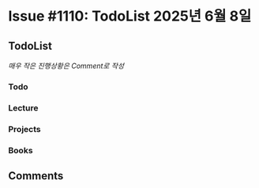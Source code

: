 # Issue #1110: TodoList 2025년 6월 8일

## TodoList

*매우 작은 진행상황은 Comment로 작성*

### Todo  

### Lecture

### Projects

### Books


## Comments

